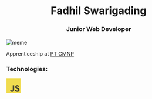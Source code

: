 <h1 align="center">Fadhil Swarigading</h1>
<h3 align="center">Junior Web Developer</h3>
<img align="center" alt="meme" width="1000" height="300" src="https://media.tenor.com/Azkco9iXdL0AAAAM/fight-club.gif">

Apprenticeship at [PT CMNP](https://id.citramarga.com//)

<h3 align="left">Technologies:</h3>
<a href="https://developer.mozilla.org/en-US/docs/Web/JavaScript" target="_blank" rel="noreferrer"> <img src="https://raw.githubusercontent.com/devicons/devicon/master/icons/javascript/javascript-original.svg" alt="javascript" width="40" height="40"/> </a>
